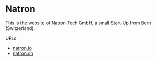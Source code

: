 # Natron

This is the website of Natron Tech GmbH, a small Start-Up from Bern (Switzerland).

URLs: 
- [natron.io](https://natron.io)
- [natron.ch](https://natron.ch)
